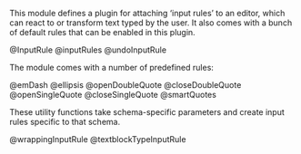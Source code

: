 This module defines a plugin for attaching ‘input rules’ to an editor,
which can react to or transform text typed by the user. It also comes
with a bunch of default rules that can be enabled in this plugin.

@InputRule
@inputRules
@undoInputRule

The module comes with a number of predefined rules:

@emDash
@ellipsis
@openDoubleQuote
@closeDoubleQuote
@openSingleQuote
@closeSingleQuote
@smartQuotes

These utility functions take schema-specific parameters and create
input rules specific to that schema.

@wrappingInputRule
@textblockTypeInputRule
